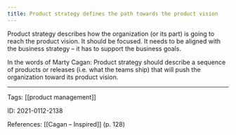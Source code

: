 ```yaml
---
title: Product strategy defines the path towards the product vision
---
```


Product strategy describes how the organization (or its part) is going to reach the product vision. It should be focused.
It needs to be aligned with the business strategy – it has to support the business goals.

In the words of Marty Cagan:
Product strategy should describe a sequence of products or releases (i.e. what the teams ship) that will push the organization toward its product vision.

---

Tags: [[product management]]

ID: 2021-0112-2138

References:
[[Cagan – Inspired]] (p. 128)